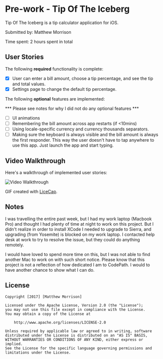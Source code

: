# Pre-work - Tip Of The Iceberg

Tip Of The Iceberg is a tip calculator application for iOS.

Submitted by: Matthew Morrison

Time spent: 2 hours spent in total 

## User Stories

The following **required** functionality is complete:

* [X] User can enter a bill amount, choose a tip percentage, and see the tip and total values.
* [X] Settings page to change the default tip percentage.

The following **optional** features are implemented:

*** Please see notes for why I did not do any optional features ***

* [ ] UI animations
* [ ] Remembering the bill amount across app restarts (if <10mins)
* [ ] Using locale-specific currency and currency thousands separators.
* [ ] Making sure the keyboard is always visible and the bill amount is always the first responder. This way the user doesn't have to tap anywhere to use this app. Just launch the app and start typing.

## Video Walkthrough 

Here's a walkthrough of implemented user stories:

<img src='http://i.imgur.com/kABVrNb.gif' title='Video Walkthrough' width='' alt='Video Walkthrough' />

GIF created with [LiceCap](http://www.cockos.com/licecap/).

## Notes

I was travelling the entire past week, but I had my work laptop (Macbook Pro) and thought I had plenty of time at night to work on this project. But I didn't realize in order to install XCode I needed to upgrade to Sierra, and upgrading (from Yosemite) is blocked on my work laptop. I contacted help desk at work to try to resolve the issue, but they could do anything remotely. 

I would have loved to spend more time on this, but I was not able to find another Mac to work on with such short notice. Please know that this project is not a reflection of how dedicated I am to CodePath. I would to have another chance to show what I can do.

## License

    Copyright [2017] [Matthew Morrison]

    Licensed under the Apache License, Version 2.0 (the "License");
    you may not use this file except in compliance with the License.
    You may obtain a copy of the License at

        http://www.apache.org/licenses/LICENSE-2.0

    Unless required by applicable law or agreed to in writing, software
    distributed under the License is distributed on an "AS IS" BASIS,
    WITHOUT WARRANTIES OR CONDITIONS OF ANY KIND, either express or implied.
    See the License for the specific language governing permissions and
    limitations under the License.
